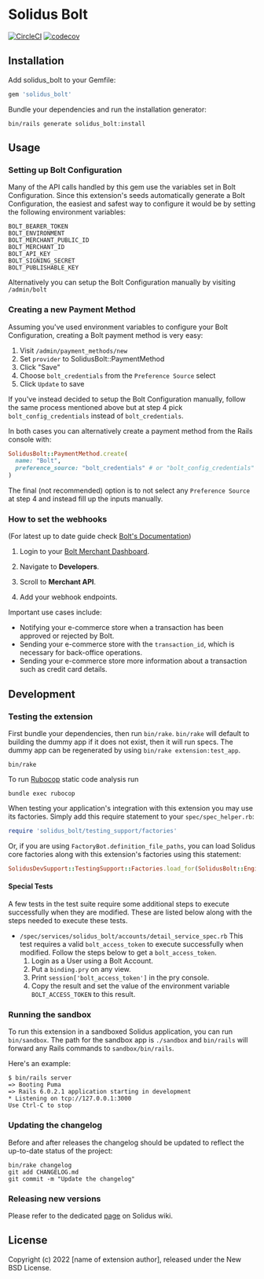 # Solidus Bolt

[![CircleCI](https://circleci.com/gh/solidusio-contrib/solidus_bolt.svg?style=shield)](https://circleci.com/gh/solidusio-contrib/solidus_bolt)
[![codecov](https://codecov.io/gh/solidusio-contrib/solidus_bolt/branch/master/graph/badge.svg)](https://codecov.io/gh/solidusio-contrib/solidus_bolt)

<!-- Explain what your extension does. -->

## Installation

Add solidus_bolt to your Gemfile:

```ruby
gem 'solidus_bolt'
```

Bundle your dependencies and run the installation generator:

```shell
bin/rails generate solidus_bolt:install
```

## Usage

### Setting up Bolt Configuration

Many of the API calls handled by this gem use the variables set in Bolt Configuration. Since this extension's seeds automatically generate a Bolt Configuration, the easiest and safest way to configure it would be by setting the following environment variables:

```
BOLT_BEARER_TOKEN
BOLT_ENVIRONMENT
BOLT_MERCHANT_PUBLIC_ID
BOLT_MERCHANT_ID
BOLT_API_KEY
BOLT_SIGNING_SECRET
BOLT_PUBLISHABLE_KEY
```

Alternatively you can setup the Bolt Configuration manually by visiting `/admin/bolt`

### Creating a new Payment Method

Assuming you've used environment variables to configure your Bolt Configuration, creating a Bolt payment method is very easy:

1. Visit `/admin/payment_methods/new`
2. Set `provider` to SolidusBolt::PaymentMethod
3. Click "Save"
4. Choose `bolt_credentials` from the `Preference Source` select
5. Click `Update` to save

If you've instead decided to setup the Bolt Configuration manually, follow the same process mentioned above but at step 4 pick `bolt_config_credentials` instead of `bolt_credentials`.

In both cases you can alternatively create a payment method from the Rails console with:

```ruby
SolidusBolt::PaymentMethod.create(
  name: "Bolt",
  preference_source: "bolt_credentials" # or "bolt_config_credentials"
)
```

The final (not recommended) option is to not select any `Preference Source` at step 4 and instead fill up the inputs manually.

### How to set the webhooks

(For latest up to date guide check [Bolt's Documentation](https://help.bolt.com/developers/guides/webhooks/))

1. Login to your [Bolt Merchant Dashboard](https://merchant.bolt.com/).

2. Navigate to **Developers**.

3. Scroll to **Merchant API**.

4. Add your webhook endpoints.

Important use cases include:

- Notifying your e-commerce store when a transaction has been approved or rejected by Bolt.
- Sending your e-commerce store with the `transaction_id`, which is necessary for back-office operations.
- Sending your e-commerce store more information about a transaction such as credit card details.

## Development

### Testing the extension

First bundle your dependencies, then run `bin/rake`. `bin/rake` will default to building the dummy
app if it does not exist, then it will run specs. The dummy app can be regenerated by using
`bin/rake extension:test_app`.

```shell
bin/rake
```

To run [Rubocop](https://github.com/bbatsov/rubocop) static code analysis run

```shell
bundle exec rubocop
```

When testing your application's integration with this extension you may use its factories.
Simply add this require statement to your `spec/spec_helper.rb`:

```ruby
require 'solidus_bolt/testing_support/factories'
```

Or, if you are using `FactoryBot.definition_file_paths`, you can load Solidus core
factories along with this extension's factories using this statement:

```ruby
SolidusDevSupport::TestingSupport::Factories.load_for(SolidusBolt::Engine)
```

#### Special Tests

A few tests in the test suite require some additional steps to execute successfully when they are modified. These are listed below along with the steps needed to execute these tests.

- `/spec/services/solidus_bolt/accounts/detail_service_spec.rb`
This test requires a valid `bolt_access_token` to execute successfully when modified.
Follow the steps below to get a `bolt_access_token`.
  1. Login as a User using a Bolt Account.
  2. Put a `binding.pry` on any view.
  3. Print `session['bolt_access_token']` in the pry console.
  4. Copy the result and set the value of the environment variable `BOLT_ACCESS_TOKEN` to this result.

### Running the sandbox

To run this extension in a sandboxed Solidus application, you can run `bin/sandbox`. The path for
the sandbox app is `./sandbox` and `bin/rails` will forward any Rails commands to
`sandbox/bin/rails`.

Here's an example:

```
$ bin/rails server
=> Booting Puma
=> Rails 6.0.2.1 application starting in development
* Listening on tcp://127.0.0.1:3000
Use Ctrl-C to stop
```

### Updating the changelog

Before and after releases the changelog should be updated to reflect the up-to-date status of
the project:

```shell
bin/rake changelog
git add CHANGELOG.md
git commit -m "Update the changelog"
```

### Releasing new versions

Please refer to the dedicated [page](https://github.com/solidusio/solidus/wiki/How-to-release-extensions) on Solidus wiki.

## License

Copyright (c) 2022 [name of extension author], released under the New BSD License.
